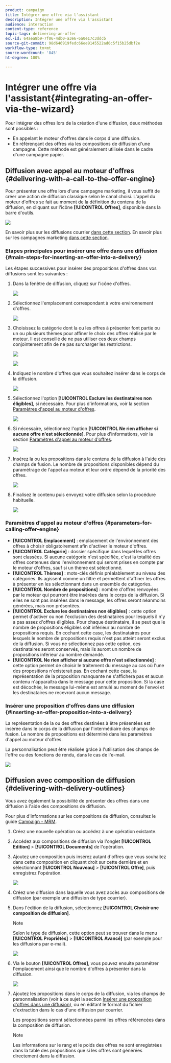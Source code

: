 ```yaml
---
product: campaign
title: Intégrer une offre via l'assistant
description: Intégrer une offre via l'assistant
audience: interaction
content-type: reference
topic-tags: delivering-an-offer
exl-id: 64aea8b9-7f06-4db0-a3e6-6a0e17c3ddcb
source-git-commit: 98d646919fedc66ee9145522ad0c5f15b25dbf2e
workflow-type: tm+mt
source-wordcount: '845'
ht-degree: 100%

---
```


# Intégrer une offre via l&#39;assistant{#integrating-an-offer-via-the-wizard}

Pour intégrer des offres lors de la création d&#39;une diffusion, deux méthodes sont possibles :

* En appelant le moteur d&#39;offres dans le corps d&#39;une diffusion.
* En référençant des offres via les compositions de diffusion d&#39;une campagne. Cette méthode est généralement utilisée dans le cadre d&#39;une campagne papier.

## Diffusion avec appel au moteur d&#39;offres {#delivering-with-a-call-to-the-offer-engine}

Pour présenter une offre lors d&#39;une campagne marketing, il vous suffit de créer une action de diffusion classique selon le canal choisi. L&#39;appel du moteur d&#39;offres se fait au moment de la définition du contenu de la diffusion, en cliquant sur l&#39;icône **[!UICONTROL Offres]**, disponible dans la barre d&#39;outils.

![](assets/offer_delivery_009.png)

En savoir plus sur les diffusions courrier [dans cette section](../../delivery/using/about-direct-mail-channel.md). En savoir plus sur les campagnes marketing [dans cette section](../../campaign/using/setting-up-marketing-campaigns.md).

### Etapes principales pour insérer une offre dans une diffusion {#main-steps-for-inserting-an-offer-into-a-delivery}

Les étapes successives pour insérer des propositions d&#39;offres dans vos diffusions sont les suivantes :

1. Dans la fenêtre de diffusion, cliquez sur l&#39;icône d&#39;offres.

   ![](assets/offer_delivery_001.png)

1. Sélectionnez l&#39;emplacement correspondant à votre environnement d&#39;offres.

   ![](assets/offer_delivery_002.png)

1. Choisissez la catégorie dont la ou les offres à présenter font partie ou un ou plusieurs thèmes pour affiner le choix des offres réalisé par le moteur. Il est conseillé de ne pas utiliser ces deux champs conjointement afin de ne pas surcharger les restrictions.

   ![](assets/offer_delivery_003.png)

   ![](assets/offer_delivery_004.png)

1. Indiquez le nombre d&#39;offres que vous souhaitez insérer dans le corps de la diffusion.

   ![](assets/offer_delivery_005.png)

1. Sélectionnez l&#39;option **[!UICONTROL Exclure les destinataires non éligibles]**, si nécessaire. Pour plus d&#39;informations, voir la section [Paramètres d&#39;appel au moteur d&#39;offres](#parameters-for-calling-offer-engine).

   ![](assets/offer_delivery_006.png)

1. Si nécessaire, sélectionnez l&#39;option **[!UICONTROL Ne rien afficher si aucune offre n&#39;est sélectionnée]**. Pour plus d&#39;informations, voir la section [Paramètres d&#39;appel au moteur d&#39;offres](#parameters-for-calling-offer-engine).

   ![](assets/offer_delivery_007.png)

1. Insérez la ou les propositions dans le contenu de la diffusion à l&#39;aide des champs de fusion. Le nombre de propositions disponibles dépend du paramétrage de l&#39;appel au moteur et leur ordre dépend de la priorité des offres.

   ![](assets/offer_delivery_008.png)

1. Finalisez le contenu puis envoyez votre diffusion selon la procédure habituelle.

   ![](assets/offer_delivery_010.png)

### Paramètres d&#39;appel au moteur d&#39;offres {#parameters-for-calling-offer-engine}

* **[!UICONTROL Emplacement]** : emplacement de l&#39;environnement des offres à choisir obligatoirement afin d&#39;activer le moteur d&#39;offres.
* **[!UICONTROL Catégorie]** : dossier spécifique dans lequel les offres sont classées. Si aucune catégorie n&#39;est spécifiée, c&#39;est la totalité des offres contenues dans l&#39;environnement qui seront prises en compte par le moteur d&#39;offres, sauf si un thème est sélectionné.
* **[!UICONTROL Thèmes]** : mots-clés définis préalablement au niveau des catégories. Ils agissent comme un filtre et permettent d&#39;affiner les offres à présenter en les sélectionnant dans un ensemble de catégories.
* **[!UICONTROL Nombre de propositions]** : nombre d&#39;offres renvoyées par le moteur qui pourront être insérées dans le corps de la diffusion. Si elles ne sont pas insérées dans le message, les offres seront néanmoins générées, mais non présentées.
* **[!UICONTROL Exclure les destinataires non éligibles]** : cette option permet d&#39;activer ou non l&#39;exclusion des destinataires pour lesquels il n&#39;y a pas assez d&#39;offres éligibles. Pour chaque destinataire, il se peut que le nombre de propositions éligibles soit inférieur au nombre de propositions requis. En cochant cette case, les destinataires pour lesquels le nombre de propositions requis n&#39;est pas atteint seront exclus de la diffusion. Si vous ne sélectionnez pas cette option, ces destinataires seront conservés, mais ils auront un nombre de propositions inférieur au nombre demandé.
* **[!UICONTROL Ne rien afficher si aucune offre n&#39;est sélectionnée]** : cette option permet de choisir le traitement du message au cas où l&#39;une des propositions n&#39;existerait pas. En cochant cette case, la représentation de la proposition manquante ne s&#39;affichera pas et aucun contenu n&#39;apparaîtra dans le message pour cette proposition. Si la case est décochée, le message lui-même est annulé au moment de l&#39;envoi et les destinataires ne recevront aucun message.

### Insérer une proposition d&#39;offres dans une diffusion {#inserting-an-offer-proposition-into-a-delivery}

La représentation de la ou des offres destinées à être présentées est insérée dans le corps de la diffusion par l&#39;intermédiaire des champs de fusion. Le nombre de propositions est déterminé dans les paramètres d&#39;appel au moteur d&#39;offres.

La personnalisation peut être réalisée grâce à l&#39;utilisation des champs de l&#39;offre ou des fonctions de rendu, dans le cas de l&#39;e-mail.

![](assets/offer_delivery_011.png)

## Diffusion avec composition de diffusion {#delivering-with-delivery-outlines}

Vous avez également la possibilité de présenter des offres dans une diffusion à l&#39;aide des compositions de diffusion.

Pour plus d&#39;informations sur les compositions de diffusion, consultez le guide [Campaign - MRM](../../campaign/using/marketing-campaign-deliveries.md#associating-and-structuring-resources-linked-via-a-delivery-outline).

1. Créez une nouvelle opération ou accédez à une opération existante.
1. Accédez aux compositions de diffusion via l&#39;onglet **[!UICONTROL Edition]** > **[!UICONTROL Documents]** de l&#39;opération.
1. Ajoutez une composition puis insérez autant d&#39;offres que vous souhaitez dans cette composition en cliquant droit sur cette dernière et en sélectionnant **[!UICONTROL Nouveau]** > **[!UICONTROL Offre]**, puis enregistrez l&#39;opération.

   ![](assets/int_compo_offre1.png)

1. Créez une diffusion dans laquelle vous avez accès aux compositions de diffusion (par exemple une diffusion de type courrier).
1. Dans l&#39;édition de la diffusion, sélectionnez **[!UICONTROL Choisir une composition de diffusion]**.

   >[!NOTE]
   >
   >Selon le type de diffusion, cette option peut se trouver dans le menu **[!UICONTROL Propriétés]** > **[!UICONTROL Avancé]** (par exemple pour les diffusions par e-mail).

   ![](assets/int_compo_offre2.png)

1. Via le bouton **[!UICONTROL Offres]**, vous pouvez ensuite paramétrer l&#39;emplacement ainsi que le nombre d&#39;offres à présenter dans la diffusion.

   ![](assets/int_compo_offre3.png)

1. Ajoutez les propositions dans le corps de la diffusion, via les champs de personnalisation (voir à ce sujet la section [Insérer une proposition d&#39;offres dans une diffusion](#inserting-an-offer-proposition-into-a-delivery)), ou en éditant le format du fichier d&#39;extraction dans le cas d&#39;une diffusion par courrier.

   Les propositions seront sélectionnées parmi les offres référencées dans la composition de diffusion.

   >[!NOTE]
   >
   >Les informations sur le rang et le poids des offres ne sont enregistrées dans la table des propositions que si les offres sont générées directement dans la diffusion.
